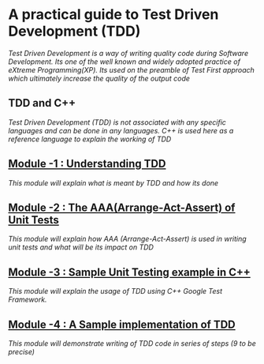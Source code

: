 # A practical guide to Test Driven Development (TDD)
*Test Driven Development is a way of writing quality code during Software Development. Its one of the well known and widely adopted practice of eXtreme Programming(XP). Its used on the preamble of Test First approach which ultimately increase the quality of the output code*

## TDD and C++
*Test Driven Development (TDD) is not associated with any specific languages and can be done in any languages. C++ is used here as a reference language to explain the working of TDD*

## [Module -1 : Understanding TDD](https://github.com/9lean/Test_Driven_Development/tree/master/Understanding%20TDD)

*This module will explain what is meant by TDD and how its done*

## [Module -2 : The AAA(Arrange-Act-Assert) of Unit Tests](https://github.com/9lean/Test_Driven_Development/tree/master/AAA%20Of%20Tests)

*This module will explain how AAA (Arrange-Act-Assert) is used in writing unit tests and what will be its impact on TDD*

## [Module -3 : Sample Unit Testing example in C++](https://github.com/9lean/Test_Driven_Development/tree/master/Sample%20TDD)

*This module will explain the usage of TDD using C++ Google Test Framework.*

## [Module -4 : A Sample implementation of TDD](https://github.com/9lean/Test_Driven_Development/tree/master/Sample%20Unit%20Testing%20Code)

*This module will demonstrate writing of TDD code in series of steps (9 to be precise)*
